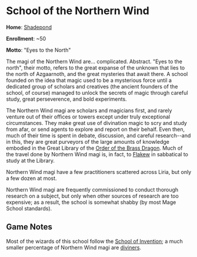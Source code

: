 # School of the Northern Wind
**Home**: [Shadepond](/Cities/Shadepond.md)

**Enrollment**: ~50

**Motto**: "Eyes to the North"

The magi of the Northern Wind are... complicated. Abstract. "Eyes to the north", their motto, refers to the great expanse of the unknown that lies to the north of Azgaarnoth, and the great mysteries that await there. A school founded on the idea that magic used to be a mysterious force until a dedicated group of scholars and creatives (the ancient founders of the school, of course) managed to unlock the secrets of magic through careful study, great perseverence, and bold experiments.

The Northern Wind magi are scholars and magicians first, and rarely venture out of their offices or towers except under truly exceptional circumstances. They make great use of divination magic to scry and study from afar, or send agents to explore and report on their behalf. Even then, much of their time is spent in debate, discussion, and careful research--and in this, they are great purveyors of the large amounts of knowledge embodied in the Great Library of the [Order of the Brass Dragon](/Organizations/DraconicOrder/Brass.md). Much of the travel done by Northern Wind magi is, in fact, to [Flakew](/Cities/Flakew.md) in sabbatical to study at the Library.

Northern Wind magi have a few practitioners scattered across Liria, but only a few dozen at most.

Northern Wind magi are frequently commissioned to conduct thorough research on a subject, but only when other sources of research are too expensive; as a result, the school is somewhat shabby (by most Mage School standards).


## Game Notes
Most of the wizards of this school follow the [School of Invention](/Classes/Wizard/SchoolOfInvention); a much smaller percentage of Northern Wind magi are [diviners](/Classes/Wizard/Divination.md).